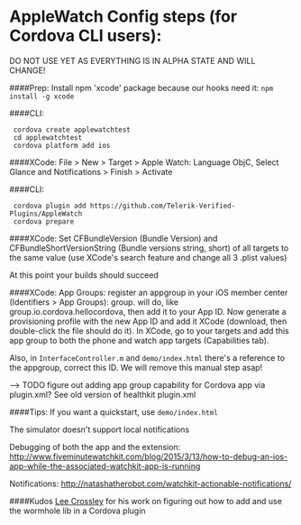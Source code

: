 AppleWatch Config steps (for Cordova CLI users):
================================================

DO NOT USE YET AS EVERYTHING IS IN ALPHA STATE AND WILL CHANGE!


####Prep:
Install npm 'xcode' package because our hooks need it: `npm install -g xcode`

####CLI:
```
 cordova create applewatchtest
 cd applewatchtest
 cordova platform add ios
```

####XCode:
File > New > Target > Apple Watch: Language ObjC, Select Glance and Notifications > Finish > Activate

####CLI:
```
 cordova plugin add https://github.com/Telerik-Verified-Plugins/AppleWatch
 cordova prepare
```

####XCode:
Set CFBundleVersion (Bundle Version) and CFBundleShortVersionString (Bundle versions string, short) of all targets to the same value (use XCode's search feature and change all 3 .plist values)


At this point your builds should succeed



####XCode:
App Groups: register an appgroup in your iOS member center (Identifiers > App Groups): group.<packagename> will do, like group.io.cordova.hellocordova, then add it to your App ID. Now generate a provisioning profile with the new App ID and add it XCode (download, then double-click the file should do it). In XCode, go to your targets and add this app group to both the phone and watch app targets (Capabilities tab).

Also, in `InterfaceController.m` and `demo/index.html` there's a reference to the appgroup, correct this ID. We will remove this manual step asap!

--> TODO figure out adding app group capability for Cordova app via plugin.xml? See old version of healthkit plugin.xml



####Tips:
If you want a quickstart, use `demo/index.html`

The simulator doesn't support local notifications

Debugging of both the app and the extension: http://www.fiveminutewatchkit.com/blog/2015/3/13/how-to-debug-an-ios-app-while-the-associated-watchkit-app-is-running

Notifications: http://natashatherobot.com/watchkit-actionable-notifications/


####Kudos
[Lee Crossley](https://github.com/leecrossley/cordova-plugin-apple-watch) for his work on figuring out how to add and use the wormhole lib in a Cordova plugin